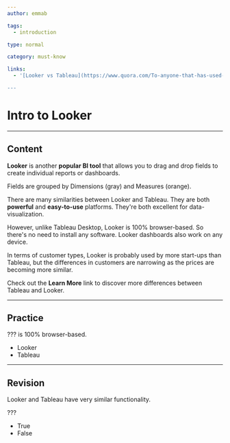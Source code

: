 ```yaml
---
author: emmab

tags:
  - introduction

type: normal

category: must-know

links:
  - '[Looker vs Tableau](https://www.quora.com/To-anyone-that-has-used-Looker-how-would-you-compare-it-to-Tableau-in-terms-of-price-capabilities){website}

---
```

# Intro to Looker

---
## Content

**Looker** is another **popular BI tool** that allows you to drag and drop fields to create individual reports or dashboards. 

Fields are grouped by Dimensions (gray) and Measures (orange).

There are many similarities between Looker and Tableau. They are both **powerful** and **easy-to-use** platforms. They're both excellent for data-visualization.

However, unlike Tableau Desktop, Looker is 100% browser-based. So there's no need to install any software. Looker dashboards also work on any device.

In terms of customer types, Looker is probably used by more start-ups than Tableau, but the differences in customers are narrowing as the prices are becoming more similar. 

Check out the **Learn More** link to discover more differences between Tableau and Looker.


---
## Practice

??? is 100% browser-based.

- Looker
- Tableau


---
## Revision

Looker and Tableau have very similar functionality.

???

- True
- False